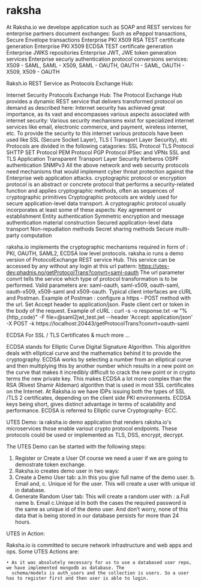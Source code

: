 # raksha

At Raksha.io we develope application such as SOAP and REST services for enterprise partners document exchanges:
Such as ePeppol transactions, Secure Envelope transactions Enterprise PKI X509 RSA TEST certificate generation
Enterprise PKI X509 ECDSA TEST certificate generation Enterprise JWKS repositories
Enterprise JWT, JWE token generation services Enterprise securiy authentication protocol conversions services:
X509 - SAML, SAML - X509, SAML - OAUTH, OAUTH - SAML, OAUTH - X509, X509 - OAUTH

Raksh.io REST Service as Protocols Exchange Hub:

Internet Security Protocols Exchange Hub: The Protocol Exchange Hub provides a dynamic REST service that delivers transformed protocol on demand as described here: Internet security has achieved great importance, as its vast and encompasses various aspects associated with internet security:
Various security mechanisms exist for specialized internet services like email, electronic commerce, and payment, wireless internet, etc.
To provide the security to this internet various protocols have been used like SSL (Secure Socket Layer), TLS ( Transport Layer Security), etc
Protocols are divided in the following catagories:
SSL Protocol
TLS Protocol
SHTTP
SET Protocol
PEM Protocol
PGP Protocol
IPSec and VPNs
SSL and TLS
Application Transparent Transport Layer Security
Kerberos
OSPF authentication
SNMPv3
All the above network and web security protocols need
mechanisms that would implement cyber threat protection
against the Enterprise web application attacks.
cryptographic protocol or encryption protocol is an
abstract or concrete protocol that performs a security-related
function and applies cryptographic methods, often as sequences
of cryptographic primitives
Cryptographic protocols are widely used for secure application-level
data transport. A cryptographic protocol usually incorporates at
least some of these aspects:
Key agreement or establishment
Entity authentication
Symmetric encryption and message authentication material construction
Secured application-level data transport
Non-repudiation methods
Secret sharing methods
Secure multi-party computation

raksha.io implements the cryptographic mechanisms required in form of : PKI, OAUTH, SAML2, ECDSA low level protocols. 
raksha.io runs a demo version of ProtocolExchange REST service Hub. This service can be accessed by any without any 
login at this url pattern: https://utes-dev.phadnis.no/getProtocolTrans?convrt=saml-oauth The url parameter convrt 
tells the service which type of protocol transformation is to be performed. Valid parameters are: 
saml-oauth, saml-x509, oauth-saml, oauth-x509, x509-saml and x509-oauth. 
Typical client interfaces are cURL and Postman. Example of Postman : 
configure a https - POST method with the url. Set Accept header to application/json. 
Paste client cert or token in the body of the request. Example of cURL : 
curl -s -o response.txt -w "%{http_code}" -F file=@saml2jwt_test.jwt 
--header 'Accept: application/json' -X POST -k https://localhost:20443/getProtocolTrans?convrt=oauth-saml

ECDSA For SSL / TLS Certificates & much more …

ECDSA stands for Elliptic Curve Digital Signature Algorithm. This algorithm deals with elliptical curve 
and the mathematics behind it to provide the cryptography. ECDSA works by selecting a number from an 
elliptical curve and then multiplying this by another number which results in a new point on the curve 
that makes it incredibly difficult to crack the new point or in crypto terms the new private key. 
This makes ECDSA a lot more complex than the RSA (Rivest Shamir Aldeman) algorithm that is used in 
most SSL certificates on the Internet. At Raksha.io we have IDPs issuing both the types of SSL /TLS 2 
certificates, depending on the client side PKI environments. ECDSA keys being short, gives distinct 
advantage in terms of scalability and performance. ECDSA is referred to Elliptic curve Cryptography- ECC.


UTES Demo: ia raksha.io demo application that renders raksha.io's microservices those enable variout
crypto protocol endpoints. These protocols could be used or implemented as TLS, DSS, encrypt, decrypt.

The UTES Demo can be started with the following steps:

1. Register or Create a User
Of course we need a user if we are going to demostrate token exchange.
1. Raksha.io creates demo user in two ways:
2. Create a Demo User tab:
  a.In this you give full name of the demo user.
  b. Email and,
  c. Unique id for the user.
  This will create a user with unique id in
  database.
3. Generate Random User tab:
 This will create a random user with :
  a.Full name
  b. Email
  c.Unique id
In both the cases the required password is
the same as unique id of the demo user.
And don’t worry, none of this data that is
being stored in our database persists for more
than 24 hours.

UTES in Action:

Raksha.io is committed to secure network infrastructure and web apps and ops. Some UTES Actions are:

    • As it was absolutely necessary for us to use a databased user repo, we have implemented mongodb as database. The
      schema/models is auth_users and the collection is users. So a user has to register first and then user is able to login.
  
 
